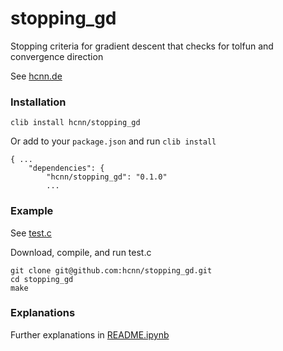 # stopping_gd
Stopping criteria for gradient descent that checks for tolfun and convergence direction

See [hcnn.de](http://hcnn.de/docs/stopping_gd)

### Installation
```
clib install hcnn/stopping_gd
```

Or add to your `package.json` and run `clib install`

```
{ ...
    "dependencies": {
        "hcnn/stopping_gd": "0.1.0"
        ...
```

### Example
See [test.c](https://github.com/hcnn/stopping_gd/blob/master/test.c)

Download, compile, and run test.c

```
git clone git@github.com:hcnn/stopping_gd.git
cd stopping_gd
make
```

### Explanations
Further explanations in [README.ipynb](README.ipynb)
